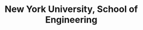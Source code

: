 ---
title: "New York University, School of Engineering"
excerpt: "MS - Computer Engineer (Concentation in Deep Learning) (2021-2023)

Courses:
Data Science | Machine Learning | Deep Learning | Computer Vision | High Performance Deep Learning | ML in Cybersecurity | Internet Protocol"
collection: portfolio
---